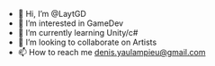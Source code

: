 - 👋 Hi, I’m @LaytGD
- 👀 I’m interested in GameDev
- 🌱 I’m currently learning Unity/c#
- 💞️ I’m looking to collaborate on Artists
- 📫 How to reach me denis.yaulampieu@gmail.com

<!---
LaytGD/LaytGD is a ✨ special ✨ repository because its `README.md` (this file) appears on your GitHub profile.
You can click the Preview link to take a look at your changes.
--->
